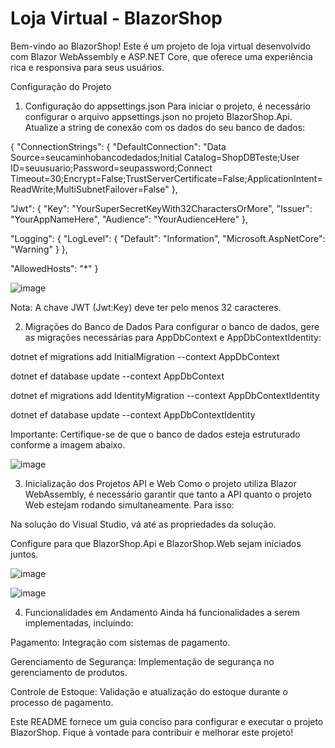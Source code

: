 # Loja Virtual - BlazorShop
Bem-vindo ao BlazorShop! Este é um projeto de loja virtual desenvolvido com Blazor WebAssembly e ASP.NET Core, que oferece uma experiência rica e responsiva para seus usuários.

Configuração do Projeto
1. Configuração do appsettings.json
Para iniciar o projeto, é necessário configurar o arquivo appsettings.json no projeto BlazorShop.Api. Atualize a string de conexão com os dados do seu banco de dados:

{
  "ConnectionStrings": {
    "DefaultConnection": "Data Source=seucaminhobancodedados;Initial Catalog=ShopDBTeste;User ID=seuusuario;Password=seupassword;Connect Timeout=30;Encrypt=False;TrustServerCertificate=False;ApplicationIntent=ReadWrite;MultiSubnetFailover=False"
  },
  
  "Jwt": {
    "Key": "YourSuperSecretKeyWith32CharactersOrMore",
    "Issuer": "YourAppNameHere",
    "Audience": "YourAudienceHere"
  },
  
  "Logging": {
    "LogLevel": {
      "Default": "Information",
      "Microsoft.AspNetCore": "Warning"
    }
  },
  
  "AllowedHosts": "*"
}


![image](https://github.com/user-attachments/assets/acb2397c-f22d-4de4-a8b1-3100754d8a7f)

Nota: A chave JWT (Jwt:Key) deve ter pelo menos 32 caracteres.

2. Migrações do Banco de Dados
Para configurar o banco de dados, gere as migrações necessárias para AppDbContext e AppDbContextIdentity:

dotnet ef migrations add InitialMigration --context AppDbContext

dotnet ef database update --context AppDbContext

dotnet ef migrations add IdentityMigration --context AppDbContextIdentity

dotnet ef database update --context AppDbContextIdentity

Importante: Certifique-se de que o banco de dados esteja estruturado conforme a imagem abaixo.

![image](https://github.com/user-attachments/assets/e514cc88-7a39-484b-b4e5-f2399fb85f97)


3. Inicialização dos Projetos API e Web
Como o projeto utiliza Blazor WebAssembly, é necessário garantir que tanto a API quanto o projeto Web estejam rodando simultaneamente. Para isso:

Na solução do Visual Studio, vá até as propriedades da solução.

Configure para que BlazorShop.Api e BlazorShop.Web sejam iniciados juntos.

![image](https://github.com/user-attachments/assets/a0c85bf9-bd7c-418e-8bcf-94fcb6bdce7e)

![image](https://github.com/user-attachments/assets/b95d243c-89ce-416d-ad1a-7803f7502dc7)

4. Funcionalidades em Andamento
Ainda há funcionalidades a serem implementadas, incluindo:

Pagamento: Integração com sistemas de pagamento.

Gerenciamento de Segurança: Implementação de segurança no gerenciamento de produtos.

Controle de Estoque: Validação e atualização do estoque durante o processo de pagamento.


Este README fornece um guia conciso para configurar e executar o projeto BlazorShop. Fique à vontade para contribuir e melhorar este projeto!




